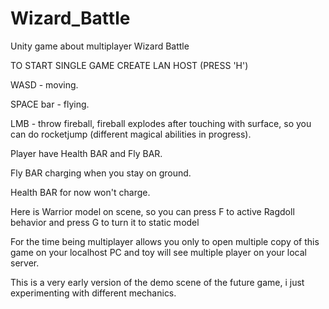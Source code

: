 # Wizard_Battle
Unity game about multiplayer Wizard Battle

TO START SINGLE GAME CREATE LAN HOST (PRESS 'H')

WASD - moving.

SPACE bar - flying.

LMB - throw fireball, fireball explodes after touching with surface, so you can do rocketjump (different magical abilities in progress).

Player have Health BAR and Fly BAR.

Fly BAR charging when you stay on ground.

Health BAR for now won't charge.

Here is Warrior model on scene, so you can press F to active Ragdoll behavior and press G to turn it to static model

For the time being multiplayer allows you only to open multiple copy of this game on your localhost PC and toy will see multiple player on your local server.

This is a very early version of the demo scene of the future game, i just experimenting with different mechanics.
